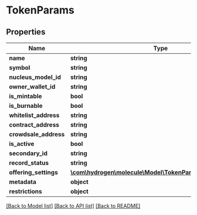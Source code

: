 # TokenParams

## Properties
Name | Type | Description | Notes
------------ | ------------- | ------------- | -------------
**name** | **string** |  | 
**symbol** | **string** |  | 
**nucleus_model_id** | **string** |  | 
**owner_wallet_id** | **string** |  | 
**is_mintable** | **bool** |  | [optional] 
**is_burnable** | **bool** |  | [optional] 
**whitelist_address** | **string** |  | [optional] 
**contract_address** | **string** |  | [optional] 
**crowdsale_address** | **string** |  | [optional] 
**is_active** | **bool** |  | [optional] 
**secondary_id** | **string** |  | [optional] 
**record_status** | **string** |  | [optional] 
**offering_settings** | [**\com\hydrogen\molecule\Model\TokenParamsOfferingSettings**](TokenParamsOfferingSettings.md) |  | 
**metadata** | **object** |  | [optional] 
**restrictions** | **object** |  | [optional] 

[[Back to Model list]](../README.md#documentation-for-models) [[Back to API list]](../README.md#documentation-for-api-endpoints) [[Back to README]](../README.md)


